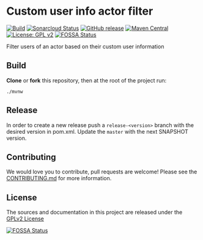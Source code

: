 # Custom user info actor filter

[![Build](https://github.com/bonitasoft/bonita-actorfilter-custom-user-info/workflows/Build/badge.svg)](https://github.com/bonitasoft/bonita-actorfilter-custom-user-info/actions?query=workflow%3ABuild)
[![Sonarcloud Status](https://sonarcloud.io/api/project_badges/measure?project=bonitasoft_bonita-actorfilter-custom-user-info&metric=alert_status)](https://sonarcloud.io/dashboard?id=bonitasoft_bonita-actorfilter-custom-user-info)
[![GitHub release](https://img.shields.io/github/v/release/bonitasoft/bonita-actorfilter-custom-user-info?color=blue&label=Release)](https://github.com/bonitasoft/bonita-actorfilter-custom-user-info/releases)
[![Maven Central](https://img.shields.io/maven-central/v/org.bonitasoft.actorfilter/bonita-actorfilter-custom-user-info?color=orange&label=Maven%20Central)](https://search.maven.org/artifact/org.bonitasoft.actorfilter/bonita-actorfilter-custom-user-info)
[![License: GPL v2](https://img.shields.io/badge/License-GPL%20v2-yellow.svg)](https://www.gnu.org/licenses/old-licenses/gpl-2.0.en.html)
[![FOSSA Status](https://app.fossa.com/api/projects/git%2Bgithub.com%2Fbonitasoft%2Fbonita-actorfilter-custom-user-info.svg?type=shield)](https://app.fossa.com/projects/git%2Bgithub.com%2Fbonitasoft%2Fbonita-actorfilter-custom-user-info?ref=badge_shield)

Filter users of an actor based on their custom user information

## Build

__Clone__ or __fork__ this repository, then at the root of the project run:

`./mvnw`

## Release

In order to create a new release push a `release-<version>` branch with the desired version in pom.xml.
Update the `master` with the next SNAPSHOT version.

## Contributing

We would love you to contribute, pull requests are welcome! Please see the [CONTRIBUTING.md](CONTRIBUTING.md) for more information.

## License

The sources and documentation in this project are released under the [GPLv2 License](LICENSE)




[![FOSSA Status](https://app.fossa.com/api/projects/git%2Bgithub.com%2Fbonitasoft%2Fbonita-actorfilter-custom-user-info.svg?type=large)](https://app.fossa.com/projects/git%2Bgithub.com%2Fbonitasoft%2Fbonita-actorfilter-custom-user-info?ref=badge_large)